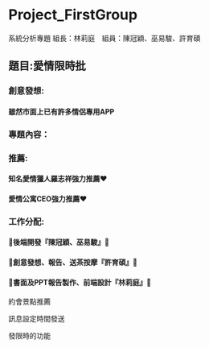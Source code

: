 # Project_FirstGroup
系統分析專題 組長：林莉庭　組員：陳冠穎、巫易駿、許育碩

## 題目:愛情限時批

### 創意發想:
#### 雖然市面上已有許多情侶專用APP

### 專題內容：

### 推薦:
#### 知名愛情獵人羅志祥強力推薦:heart:
#### 愛情公寓CEO強力推薦:heart:

### 工作分配:
#### :vibration_mode:後端開發『陳冠穎、巫易駿』:vibration_mode:
#### :file_folder:創意發想、報告、送茶按摩『許育碩』:file_folder:
#### :crystal_ball:書面及PPT報告製作、前端設計『林莉庭』:crystal_ball:

約會景點推薦

訊息設定時間發送

發限時的功能

